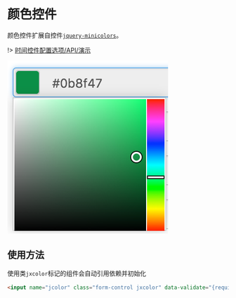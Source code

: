 # 颜色控件

颜色控件扩展自控件[`jquery-minicolors`](https://github.com/claviska/jquery-minicolors)。

!> [时间控件配置选项/API/演示](../demo/docs/jx-color.html)

![](./img/jx-color/7740cf5a.png)

## 使用方法

使用类`jxcolor`标记的组件会自动引用依赖并初始化
```html
<input name="jcolor" class="form-control jxcolor" data-validate="{required: true}">
```